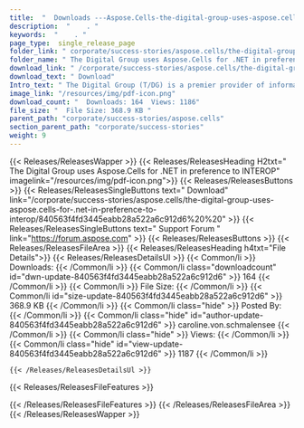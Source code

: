 ```yaml
---
title:  "  Downloads ---Aspose.Cells-the-digital-group-uses-aspose.cells-for-.net-in-preference-to-interop . " 
description:  "    . " 
keywords:  "    . " 
page_type:  single_release_page
folder_link: " corporate/success-stories/aspose.cells/the-digital-group-uses-aspose.cells-for-.net-in-preference-to-interop/"
folder_name: " The Digital Group uses Aspose.Cells for .NET in preference to INTEROP"
download_link: " /corporate/success-stories/aspose.cells/the-digital-group-uses-aspose.cells-for-.net-in-preference-to-interop/840563f4fd3445eabb28a522a6c912d6"
download_text: " Download"
Intro_text: " The Digital Group (T/DG) is a premier provider of information technology service..."
image_link: "/resources/img/pdf-icon.png"
download_count: "  Downloads: 164  Views: 1186"
file_size: "  File Size: 368.9 KB "
parent_path: "corporate/success-stories/aspose.cells"
section_parent_path: "corporate/success-stories"
weight: 9 
---
```


{{< Releases/ReleasesWapper >}}
  {{< Releases/ReleasesHeading H2txt=" The Digital Group uses Aspose.Cells for .NET in preference to INTEROP" imagelink="/resources/img/pdf-icon.png">}}
  {{< Releases/ReleasesButtons >}}
    {{< Releases/ReleasesSingleButtons text=" Download" link="/corporate/success-stories/aspose.cells/the-digital-group-uses-aspose.cells-for-.net-in-preference-to-interop/840563f4fd3445eabb28a522a6c912d6%20%20" >}}
    {{< Releases/ReleasesSingleButtons text=" Support Forum " link="https://forum.aspose.com" >}}
  {{< Releases/ReleasesButtons >}}
  {{< Releases/ReleasesFileArea >}}
    {{< Releases/ReleasesHeading h4txt="File Details">}}
    {{< Releases/ReleasesDetailsUl >}}
            {{< Common/li  >}} Downloads: {{< /Common/li >}} 
      {{< Common/li class="downloadcount" id="dwn-update-840563f4fd3445eabb28a522a6c912d6" >}} 164 {{< /Common/li >}} 
      {{< Common/li  >}} File Size: {{< /Common/li >}} 
      {{< Common/li id="size-update-840563f4fd3445eabb28a522a6c912d6" >}} 368.9 KB {{< /Common/li >}} 
      {{< Common/li  class="hide" >}} Posted By: {{< /Common/li >}} 
      {{< Common/li class="hide" id="author-update-840563f4fd3445eabb28a522a6c912d6" >}} caroline.von.schmalensee {{< /Common/li >}} 
      {{< Common/li class="hide"  >}} Views: {{< /Common/li >}} 
      {{< Common/li class="hide" id="view-update-840563f4fd3445eabb28a522a6c912d6" >}} 1187 {{< /Common/li >}} 

    {{< /Releases/ReleasesDetailsUl >}}

  {{< Releases/ReleasesFileFeatures >}}
      
  {{< /Releases/ReleasesFileFeatures >}}
 {{< /Releases/ReleasesFileArea >}}
{{< /Releases/ReleasesWapper >}}


